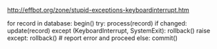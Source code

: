 http://effbot.org/zone/stupid-exceptions-keyboardinterrupt.htm

for record in database:
    begin()
    try:
        process(record)
        if changed:
            update(record)
    except (KeyboardInterrupt, SystemExit):
        rollback()
        raise
    except:
        rollback()
        # report error and proceed
    else:
        commit()
